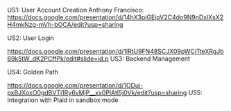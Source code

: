 US1: User Account Creation
Anthony Francisco: https://docs.google.com/presentation/d/14hX3piGEjpV2C4do9N9nDxlXsX2H4mkNzg-mVh-bOCA/edit?usp=sharing

US2: User Login

https://docs.google.com/presentation/d/1lRtU9FN48SCJX09pWCjTteXRgJb69k5tW_dK2PCffPk/edit#slide=id.p  US3: Backend Management

US4: Golden Path

https://docs.google.com/presentation/d/1ODui-pxBJXoxO0gdBVTj1Ry6vMjP__xx0PlAtl5j0Vk/edit?usp=sharing  US5: Integration with Plaid in sandbox mode
